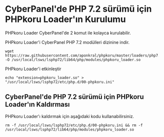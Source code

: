 # CyberPanel'de PHP 7.2 sürümü için PHPkoru Loader'ın Kurulumu #

PHPkoru Loader CyberPanel'de 2 komut ile kolayca kurulabilir.

PHPkoru Loader'i CyberPanel PHP 7.2 modülleri dizinine indir.
```shell
wget https://raw.githubusercontent.com/aponkral/phpkoru/master/loaders/php7.2/phpkoru_loader_v1.0.2_lin_7.2.so -O /usr/local/lsws/lsphp72/lib64/php/modules/phpkoru_loader.so
```

PHPkoru Loader'i etkinleştir
```shell
echo "extension=phpkoru_loader.so" > "/usr/local/lsws/lsphp72/etc/php.d/00-phpkoru.ini"
```

## CyberPanel'de PHP 7.2 sürümü için PHPkoru Loader'ın Kaldırması ##

PHPkoru Loader'ı kaldırmak için aşağıdaki kodu kullanabilirsiniz.
```shell
rm -f /usr/local/lsws/lsphp72/etc/php.d/00-phpkoru.ini && rm -f /usr/local/lsws/lsphp72/lib64/php/modules/phpkoru_loader.so
```